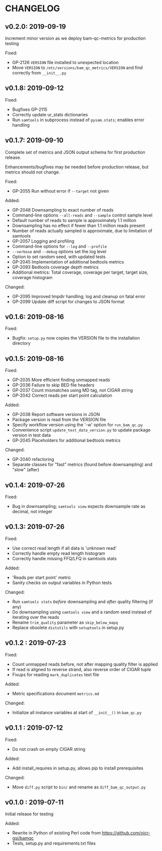 CHANGELOG
=========

v0.2.0: 2019-09-19
------------------

Increment minor version as we deploy bam-qc-metrics for production testing

Fixed:
- GP-2126 `VERSION` file installed to unexpected location
- Move `VERSION` to `/etc/versions/bam_qc_metrics/VERSION` and find correctly from `__init__.py`

v0.1.8: 2019-09-12
------------------

Fixed:
- Bugfixes GP-2115
- Correctly update ur_stats dictionaries
- Run `samtools` in subprocess instead of `pysam.stats`; enables error handling

v0.1.7: 2019-09-10
------------------

Complete set of metrics and JSON output schema for first production release.

Enhancements/bugfixes may be needed before production release, but metrics should not change.

Fixed:
- GP-2055 Run without error if `--target` not given

Added:
- GP-2048 Downsampling to exact number of reads
- Command-line options `--all-reads` and `--sample` control sample level
- Default number of reads to sample is approximately 1.1 million
- Downsampling has no effect if fewer than 1.1 million reads present
- Number of reads actually sampled is approximate, due to limitation of samtools
- GP-2057 Logging and profiling
- Command-line options for `--log` and `--profile`
- `--verbose` and `--debug` options set the log level
- Option to set random seed, with updated tests
- GP-2045 Implementation of additional bedtools metrics
- GP-2093 Bedtools coverage depth metrics
- Additional metrics: Total coverage, coverage per target, target size, coverage histogram

Changed:
- GP-2095 Improved tmpdir handling; log and cleanup on fatal error
- GP-2099 Update diff script for changes to JSON format

v0.1.6: 2019-08-16
------------------

Fixed:
- Bugfix: `setup.py` now copies the VERSION file to the installation directory

v0.1.5: 2019-08-16
------------------

Fixed:
- GP-2035 More efficient finding unmapped reads
- GP-2036 Failure to skip BED file headers
- GP-2037 Count mismatches using MD tag, not CIGAR string
- GP-2042 Correct reads per start point calculation

Added:
- GP-2038 Report software versions in JSON
- Package version is read from the VERSION file
- Specify workflow version using the '-w' option for `run_bam_qc.py`
- Convenience script `update_test_data_version.py` to update package version in test data
- GP-2045 Placeholders for additional bedtools metrics

Changed:
- GP-2040 refactoring
- Separate classes for "fast" metrics (found before downsampling) and "slow" (after)

v0.1.4: 2019-07-26
------------------

Fixed:
- Bug in downsampling; `samtools view` expects downsample rate as decimal, not integer


v0.1.3: 2019-07-26
------------------

Fixed:
- Use correct read length if all data is 'unknown read'
- Correctly handle empty read length histogram
- Correctly handle missing FFQ/LFQ in samtools stats

Added:
- 'Reads per start point' metric
- Sanity checks on output variables in Python tests

Changed:
- Run `samtools stats` _before_ downsampling and _after_ quality filtering (if any)
- Do downsampling using `samtools view` and a random seed instead of iterating over the reads
- Rename `trim_quality` parameter as `skip_below_mapq`
- Replace obsolete `distutils` with `setuptools` in setup.py


v0.1.2 : 2019-07-23
-------------------

Fixed:
- Count unmapped reads before, not after mapping quality filter is applied
- If read is aligned to reverse strand, also reverse order of CIGAR tuple
- Fixups for reading `mark_duplicates` text file

Added:
- Metric specifications document `metrics.md`

Changed:
- Initialize all instance variables at start of `__init__()` in `bam_qc.py`

v0.1.1 : 2019-07-12
-------------------

Fixed:
- Do not crash on empty CIGAR string

Added:
- Add install_requires in setup.py, allows pip to install prerequisites

Changed:
- Move `diff.py` script to `bin/` and rename as `diff_bam_qc_output.py`

v0.1.0 : 2019-07-11
-------------------

Initial release for testing

Added:
- Rewrite in Python of existing Perl code from https://github.com/oicr-gsi/bamqc
- Tests, setup.py and requirements.txt files
